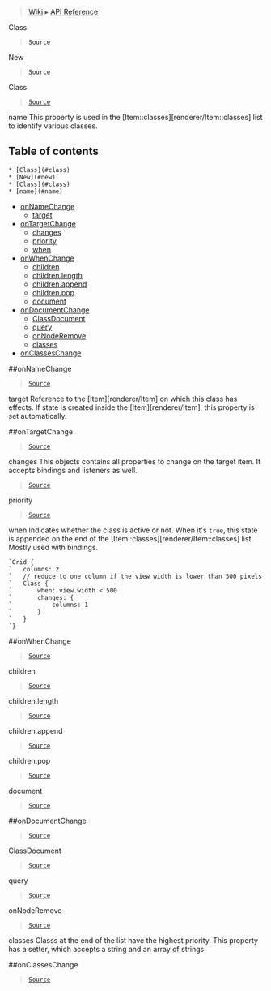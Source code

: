 > [Wiki](Home) ▸ [API Reference](API-Reference)

Class
> [`Source`](/Neft-io/neft/tree/master/src/renderer/types/extensions/class.litcoffee#class-modifier)

New
> [`Source`](/Neft-io/neft/tree/master/src/renderer/types/extensions/class.litcoffee#class-classnewcomponent-component-object-options)

Class
> [`Source`](/Neft-io/neft/tree/master/src/renderer/types/extensions/class.litcoffee#class-class)

name
This property is used in the [Item::classes][renderer/Item::classes] list
to identify various classes.

## Table of contents
    * [Class](#class)
    * [New](#new)
    * [Class](#class)
    * [name](#name)
  * [onNameChange](#onnamechange)
    * [target](#target)
  * [onTargetChange](#ontargetchange)
    * [changes](#changes)
    * [priority](#priority)
    * [when](#when)
  * [onWhenChange](#onwhenchange)
    * [children](#children)
    * [children.length](#childrenlength)
    * [children.append](#childrenappend)
    * [children.pop](#childrenpop)
    * [document](#document)
  * [onDocumentChange](#ondocumentchange)
    * [ClassDocument](#classdocument)
    * [query](#query)
    * [onNodeRemove](#onnoderemove)
    * [classes](#classes)
  * [onClassesChange](#onclasseschange)

##onNameChange
> [`Source`](/Neft-io/neft/tree/master/src/renderer/types/extensions/class.litcoffee#signal-classonnamechangestring-oldvalue)

target
Reference to the [Item][renderer/Item] on which this class has effects.
If state is created inside the [Item][renderer/Item], this property is set automatically.

##onTargetChange
> [`Source`](/Neft-io/neft/tree/master/src/renderer/types/extensions/class.litcoffee#signal-classontargetchangerendereritem-oldvalue)

changes
This objects contains all properties to change on the target item.
It accepts bindings and listeners as well.

> [`Source`](/Neft-io/neft/tree/master/src/renderer/types/extensions/class.litcoffee#object-classchanges)

priority
> [`Source`](/Neft-io/neft/tree/master/src/renderer/types/extensions/class.litcoffee#integer-classpriority--0-signal-classonprioritychangeinteger-oldvalue)

when
Indicates whether the class is active or not.
When it's `true`, this state is appended on the
end of the [Item::classes][renderer/Item::classes] list.
Mostly used with bindings.
```nml
`Grid {
`   columns: 2
`   // reduce to one column if the view width is lower than 500 pixels
`   Class {
`       when: view.width < 500
`       changes: {
`           columns: 1
`       }
`   }
`}
```

##onWhenChange
> [`Source`](/Neft-io/neft/tree/master/src/renderer/types/extensions/class.litcoffee#signal-classonwhenchangeboolean-oldvalue)

children
> [`Source`](/Neft-io/neft/tree/master/src/renderer/types/extensions/class.litcoffee#object-classchildren)

children.length
> [`Source`](/Neft-io/neft/tree/master/src/renderer/types/extensions/class.litcoffee#integer-classchildrenlength--0)

children.append
> [`Source`](/Neft-io/neft/tree/master/src/renderer/types/extensions/class.litcoffee#object-classchildrenappendobject-value)

children.pop
> [`Source`](/Neft-io/neft/tree/master/src/renderer/types/extensions/class.litcoffee#object-classchildrenpopinteger-index)

document
> [`Source`](/Neft-io/neft/tree/master/src/renderer/types/extensions/class.litcoffee#classdocument-classdocument)

##onDocumentChange
> [`Source`](/Neft-io/neft/tree/master/src/renderer/types/extensions/class.litcoffee#signal-classondocumentchangeclassdocument-document)

ClassDocument
> [`Source`](/Neft-io/neft/tree/master/src/renderer/types/extensions/class.litcoffee#classdocument-classdocument)

query
> [`Source`](/Neft-io/neft/tree/master/src/renderer/types/extensions/class.litcoffee#string-classdocumentquery-signal-classdocumentonquerychangestring-oldvaluesignal-classdocumentonnodeadddocumentelement-node)

onNodeRemove
> [`Source`](/Neft-io/neft/tree/master/src/renderer/types/extensions/class.litcoffee#signal-classdocumentonnoderemovedocumentelement-node)

classes
Classs at the end of the list have the highest priority.
This property has a setter, which accepts a string and an array of strings.

##onClassesChange
> [`Source`](/Neft-io/neft/tree/master/src/renderer/types/extensions/class.litcoffee#signal-itemonclasseschangestring-added-string-removed)

